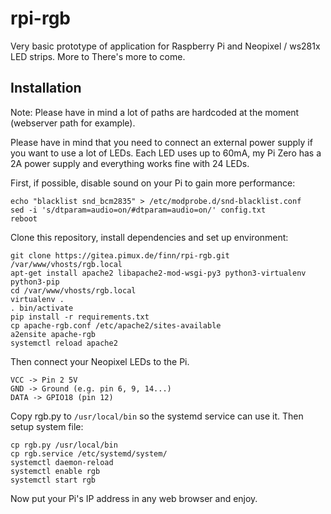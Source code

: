 # rpi-rgb

Very basic prototype of application for Raspberry Pi and Neopixel / ws281x LED strips. More to There's more to come.

## Installation

Note: Please have in mind a lot of paths are hardcoded at the moment (webserver path for example).

Please have in mind that you need to connect an external power supply if you want to use a lot of LEDs. Each LED uses up to 60mA, my Pi Zero has a 2A power supply and everything works fine with 24 LEDs.

First, if possible, disable sound on your Pi to gain more performance:

    echo "blacklist snd_bcm2835" > /etc/modprobe.d/snd-blacklist.conf
    sed -i 's/dtparam=audio=on/#dtparam=audio=on/' config.txt
    reboot

Clone this repository, install dependencies and set up environment:

    git clone https://gitea.pimux.de/finn/rpi-rgb.git /var/www/vhosts/rgb.local
    apt-get install apache2 libapache2-mod-wsgi-py3 python3-virtualenv python3-pip
    cd /var/www/vhosts/rgb.local
    virtualenv .
    . bin/activate
    pip install -r requirements.txt
    cp apache-rgb.conf /etc/apache2/sites-available
    a2ensite apache-rgb
    systemctl reload apache2

Then connect your Neopixel LEDs to the Pi.

    VCC -> Pin 2 5V
    GND -> Ground (e.g. pin 6, 9, 14...)
    DATA -> GPIO18 (pin 12)

Copy rgb.py to `/usr/local/bin` so the systemd service can use it. Then setup system file:

    cp rgb.py /usr/local/bin
    cp rgb.service /etc/systemd/system/
    systemctl daemon-reload
    systemctl enable rgb
    systemctl start rgb

Now put your Pi's IP address in any web browser and enjoy.
